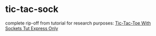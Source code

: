 # tic-tac-sock

complete rip-off from tutorial for research purposes: 
[Tic-Tac-Toe With Sockets Tut Express Only](https://ayushgp.github.io/Tic-Tac-Toe-Socket-IO/)
